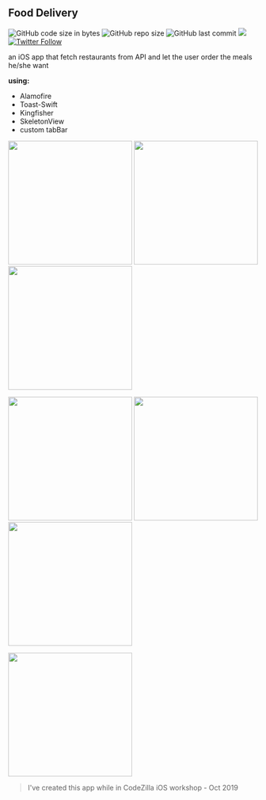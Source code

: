 ## Food Delivery
![GitHub code size in bytes](https://img.shields.io/github/languages/code-size/kerollesroshdi/FoodDeliveryT2) ![GitHub repo size](https://img.shields.io/github/repo-size/kerollesroshdi/FoodDeliveryT2)
![GitHub last commit](https://img.shields.io/github/last-commit/kerollesroshdi/FoodDeliveryT2) ![](https://img.shields.io/badge/Platform-iOS-orange) [![Twitter Follow](https://img.shields.io/twitter/follow/kerollesroshdi?style=social)](https://twitter.com/intent/follow?screen_name=kerollesroshdi)

an iOS app that fetch restaurants from API and let the user order the meals he/she want 

**using:** 
 - Alamofire
 - Toast-Swift
 - Kingfisher
 - SkeletonView
 - custom tabBar
 

<img src="Screenshots/home1.png" width="250"> <img src="Screenshots/home2.png" width="250"> <img src="Screenshots/rest.png" width="250">

<img src="Screenshots/cart.png" width="250"> <img src="Screenshots/cartcheckout.png" width="250"> <img src="Screenshots/loved.png" width="250">

<img src="Screenshots/FoodDelivery.gif" width="250">

> I've created this app while in CodeZilla iOS workshop - Oct 2019
